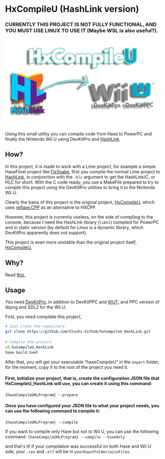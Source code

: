 # HxCompileU (HashLink version)

### CURRENTLY THIS PROJECT IS NOT FULLY FUNCTIONAL, AND YOU MUST USE LINUX TO USE IT (Maybe WSL is also useful?).

![mainImage](https://github.com/Slushi-Github/hxCompileU_HashLink/blob/main/docs/readme/MainImage.png)

Using this small utility you can compile code from Haxe to PowerPC and finally the Nintendo Wii U using DevKitPro and [HashLink](https://github.com/HaxeFoundation/hashlink).

## How?
In this project, it is made to work with a Lime project, for example a simple HaxeFlixel project like [FlxSnake](https://haxeflixel.com/demos/FlxSnake), first you compile the normal Lime project to [HashLink](https://github.com/HaxeFoundation/hashlink), in conjunction with the ``-hlc`` argument to get the HashLink/C, or HLC for short. With the C code ready, you use a MakeFile prepared to try to compile this project using the DevKitPro utilities to bring it to the Nintendo WIi U.

Clearly the basis of this project is the original project, [HxCompileU](https://github.com/Slushi-Github/hxCompileU), which uses [reflaxe.CPP](https://github.com/SomeRanDev/reflaxe.CPP) as an alternative to HXCPP.

However, this project is currently useless, on the side of compiling to the console, because I need the HashLink library (``libhl``) compiled for PowerPC and in static version (by default for Linux is a dynamic library, which DevKitPro apparently does not support).

This project is even more unstable than the original project itself, [HxCompileU.](https://github.com/Slushi-Github/hxCompileU)


## Why?
Read [this.](https://github.com/Slushi-Github/hxCompileU?tab=readme-ov-file#why)

## Usage
You need [DevKitPro](https://devkitpro.org/wiki/Getting_Started), in addition to DevKitPPC and [WUT](https://github.com/devkitPro/wut), and PPC version of libpng and SDL2 for the Wii U.

First, you need compilate this project, 

```bash
# Just clone the repository
git clone https://github.com/Slushi-Github/hxCompileU_HashLink.git

# Compile the project
cd hxCompileU_HashLink
haxe build.hxml
```

After that, you will get your executable “haxeCompileU” in the ``export`` folder, for the moment, copy it to the root of the project you need it.

#### First, initialize your project, that is, create the configuration JSON file that HxCompileU_HashLink will use, you can create it using this command:
``{haxeCompileUHLProgram} --prepare``

#### Once you have configured your JSON file to what your project needs, you can use the following command to compile it:
``{haxeCompileUHLProgram} --compile``

If you want to compile only Haxe but not to Wii U, you can use the following command:
``{haxeCompileUHLProgram} --compile --haxeOnly``

and that's it! if your compilation was successful on both Haxe and Wii U side, your ``.rpx`` and ``.elf`` will be in ``yourOuputFolder/wiiuFiles``.